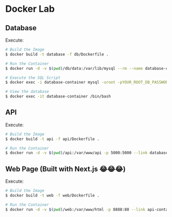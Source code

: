 # Docker Lab

## Database

Execute: 

```bash
# Build the Image
$ docker build -t database -f db/Dockerfile .

# Run the Container
$ docker run -d -v $(pwd)/db/data:/var/lib/mysql --rm --name database-container database

# Execute the SQL Script
$ docker exec -i database-container mysql -uroot -pYOUR_ROOT_DB_PASSWORD < db/script.sql

# View the database
$ docker exec -it database-container /bin/bash
```

## API

Execute: 

```bash
# Build the Image
$ docker build -t api -f api/Dockerfile .

# Run the Container
$ docker run -d -v $(pwd)/api:/var/www/api -p 5000:5000 --link database-container --rm --name api-container api
```

## Web Page (Built with Next.js 😂😂😂)

Execute: 

```bash
# Build the Image
$ docker build -t web -f web/Dockerfile .

# Run the Container
$ docker run -d -v $(pwd)/web:/var/www/html -p 8888:80 --link api-container --rm --name web-container web
```